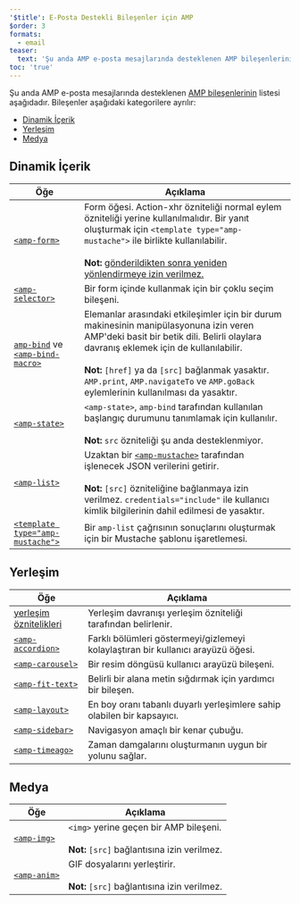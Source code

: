 ```yaml
---
'$title': E-Posta Destekli Bileşenler için AMP
$order: 3
formats:
  - email
teaser:
  text: 'Şu anda AMP e-posta mesajlarında desteklenen AMP bileşenlerinin listesi aşağıdadır. Bileşenler aşağıdaki kategorilere ayrılır:'
toc: 'true'
---
```


<!--
This file is imported from https://github.com/ampproject/amphtml/blob/main/docs/spec/email/amp-email-components.md.
Please do not change this file.
If you have found a bug or an issue please
have a look and request a pull request there.
-->

<!---
Copyright 2018 The AMP HTML Authors. All Rights Reserved.

Licensed under the Apache License, Version 2.0 (the "License");
you may not use this file except in compliance with the License.
You may obtain a copy of the License at

      http://www.apache.org/licenses/LICENSE-2.0

Unless required by applicable law or agreed to in writing, software
distributed under the License is distributed on an "AS-IS" BASIS,
WITHOUT WARRANTIES OR CONDITIONS OF ANY KIND, either express or implied.
See the License for the specific language governing permissions and
limitations under the License.
-->

Şu anda AMP e-posta mesajlarında desteklenen [AMP bileşenlerinin](https://amp.dev/documentation/components/?format=email) listesi aşağıdadır. Bileşenler aşağıdaki kategorilere ayrılır:

- [Dinamik İçerik](#dynamic-content)
- [Yerleşim](#layout)
- [Medya](#media)

## Dinamik İçerik <a name="dynamic-content"></a>

| Öğe                                                                                                                                                                            | Açıklama                                                                                                                                                                                                                                                                                                                                  |
| ------------------------------------------------------------------------------------------------------------------------------------------------------------------------------ | ----------------------------------------------------------------------------------------------------------------------------------------------------------------------------------------------------------------------------------------------------------------------------------------------------------------------------------------- |
| [`<amp-form>`](https://amp.dev/documentation/components/amp-form)                                                                                                              | Form öğesi. Action-xhr özniteliği normal eylem özniteliği yerine kullanılmalıdır. Bir yanıt oluşturmak için `<template type="amp-mustache">` ile birlikte kullanılabilir. <br><br>**Not:** [gönderildikten sonra yeniden yönlendirmeye izin verilmez.](https://amp.dev/documentation/components/amp-form/#redirecting-after-a-submission) |
| [`<amp-selector>`](https://amp.dev/documentation/components/amp-selector)                                                                                                      | Bir form içinde kullanmak için bir çoklu seçim bileşeni.                                                                                                                                                                                                                                                                                  |
| [`amp-bind`](https://amp.dev/documentation/components/amp-bind) ve [`<amp-bind-macro>`](https://amp.dev/documentation/components/amp-bind#defining-macros-with-amp-bind-macro) | Elemanlar arasındaki etkileşimler için bir durum makinesinin manipülasyonuna izin veren AMP'deki basit bir betik dili. Belirli olaylara davranış eklemek için de kullanılabilir.<br><br>**Not:** `[href]` ya da `[src]` bağlanmak yasaktır. `AMP.print`, `AMP.navigateTo` ve `AMP.goBack` eylemlerinin kullanılması da yasaktır.          |
| [`<amp-state>`](https://amp.dev/documentation/components/amp-bind#%3Camp-state%3E-specification)                                                                               | `<amp-state>`, `amp-bind` tarafından kullanılan başlangıç durumunu tanımlamak için kullanılır. <br><br>**Not:** `src` özniteliği şu anda desteklenmiyor.                                                                                                                                                                                  |
| [`<amp-list>`](https://amp.dev/documentation/components/amp-list)                                                                                                              | Uzaktan bir [`<amp-mustache>`](https://amp.dev/documentation/components/amp-mustache) tarafından işlenecek JSON verilerini getirir.<br><br>**Not:** `[src]` özniteliğine bağlanmaya izin verilmez. `credentials="include"` ile kullanıcı kimlik bilgilerinin dahil edilmesi de yasaktır.                                                  |
| [`<template type="amp-mustache">`](https://amp.dev/documentation/components/amp-mustache)                                                                                      | Bir `amp-list` çağrısının sonuçlarını oluşturmak için bir Mustache şablonu işaretlemesi.                                                                                                                                                                                                                                                  |

## Yerleşim <a name="layout"></a>

| Öğe                                                                                                                   | Açıklama                                                                         |
| --------------------------------------------------------------------------------------------------------------------- | -------------------------------------------------------------------------------- |
| [yerleşim öznitelikleri](https://amp.dev/documentation/guides-and-tutorials/learn/amp-html-layout/#layout-attributes) | Yerleşim davranışı yerleşim özniteliği tarafından belirlenir.                    |
| [`<amp-accordion>`](https://amp.dev/documentation/components/amp-accordion)                                           | Farklı bölümleri göstermeyi/gizlemeyi kolaylaştıran bir kullanıcı arayüzü öğesi. |
| [`<amp-carousel>`](https://amp.dev/documentation/components/amp-carousel)                                             | Bir resim döngüsü kullanıcı arayüzü bileşeni.                                    |
| [`<amp-fit-text>`](https://amp.dev/documentation/components/amp-fit-text)                                             | Belirli bir alana metin sığdırmak için yardımcı bir bileşen.                     |
| [`<amp-layout>`](https://amp.dev/documentation/components/amp-layout)                                                 | En boy oranı tabanlı duyarlı yerleşimlere sahip olabilen bir kapsayıcı.          |
| [`<amp-sidebar>`](https://amp.dev/documentation/components/amp-sidebar)                                               | Navigasyon amaçlı bir kenar çubuğu.                                              |
| [`<amp-timeago>`](https://amp.dev/documentation/components/amp-timeago)                                               | Zaman damgalarını oluşturmanın uygun bir yolunu sağlar.                          |

## Medya <a name="media"></a>

| Öğe                                                               | Açıklama                                                                                   |
| ----------------------------------------------------------------- | ------------------------------------------------------------------------------------------ |
| [`<amp-img>`](https://amp.dev/documentation/components/amp-img)   | `<img>` yerine geçen bir AMP bileşeni.<br><br>**Not:** `[src]` bağlantısına izin verilmez. |
| [`<amp-anim>`](https://amp.dev/documentation/components/amp-anim) | GIF dosyalarını yerleştirir.<br><br>**Not:** `[src]` bağlantısına izin verilmez.           |
